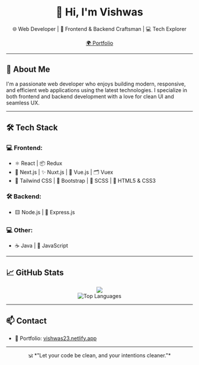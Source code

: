 <h1 align="center">👋 Hi, I'm Vishwas</h1>

<p align="center">
  🌐 Web Developer | 📱 Frontend & Backend Craftsman | 💻 Tech Explorer  
</p>

<p align="center">
  <a href="https://vishwas23.netlify.app" target="_blank">🌍 Portfolio</a>
</p>

---

## 🚀 About Me

I'm a passionate web developer who enjoys building modern, responsive, and efficient web applications using the latest technologies. I specialize in both frontend and backend development with a love for clean UI and seamless UX.

---

## 🛠️ Tech Stack

### 💻 Frontend:
- ⚛️ React | 📦 Redux
- 🧠 Next.js | ✨ Nuxt.js | 🧬 Vue.js | 🗂️ Vuex
- 🎨 Tailwind CSS | 🎀 Bootstrap | 💅 SCSS | 🧾 HTML5 & CSS3

### 🛠️ Backend:
- 🟨 Node.js | 🚂 Express.js

### 💻 Other:
- ☕ Java | 📜 JavaScript

---

## 📈 GitHub Stats

<p align="center">
<img src="https://github-readme-stats.vercel.app/api?username=vishwas23a&show_icons=true&theme=radical&count_private=true&include_all_commits=true" />
  <br />
  <img src="https://github-readme-stats.vercel.app/api/top-langs/?username=vishwas23a&layout=compact&theme=radical" alt="Top Languages" />
</p>

---

## 📫 Contact

- 💼 Portfolio: [vishwas23.netlify.app](https://vishwas23.netlify.app)

---

<p align="center">
  🕉️ *"Let your code be clean, and your intentions cleaner."*  
</p>
